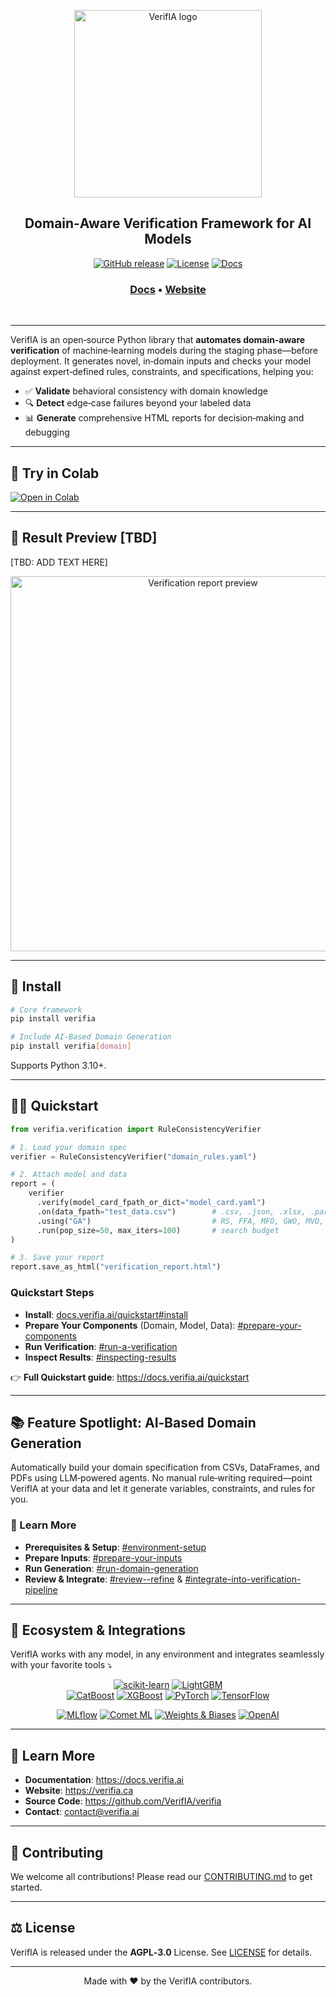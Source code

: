 <p align="center">
  <img alt="VerifIA logo" src="https://www.verifia.ca/assets/logo.png" width="300">
</p>

<h2 align="center" weight='300'>Domain‑Aware Verification Framework for AI Models</h2>

<div align="center">

  [![GitHub release](https://img.shields.io/github/v/release/VerifIA/verifia.svg)](https://github.com/VerifIA/verifia/releases)
  [![License](https://img.shields.io/badge/license-AGPL--3.0-blue.svg)](https://github.com/VerifIA/verifia/blob/main/LICENSE)
  [![Docs](https://img.shields.io/badge/docs-latest-blue.svg)](https://docs.verifia.ai)

</div>
<h3 align="center">
   <a href="https://docs.verifia.ai/index.html"><b>Docs</b></a> &bull;
  <a href="https://www.verifia.ca"><b>Website</b></a>
 </h3>
<br />

---

VerifIA is an open‑source Python library that **automates domain‑aware verification** of machine‑learning models during 
the staging phase—before deployment. 
It generates novel, in‑domain inputs and checks your model against expert‑defined rules, constraints, and specifications, helping you:

- ✅ **Validate** behavioral consistency with domain knowledge  
- 🔍 **Detect** edge‑case failures beyond your labeled data  
- 📊 **Generate** comprehensive HTML reports for decision‑making and debugging

---

## 📖 Try in Colab

[![Open in Colab](https://colab.research.google.com/assets/colab-badge.svg)](https://colab.research.google.com/github/VerifIA/verifia/blob/main/notebooks/quickstart.ipynb)

---

## 📸 Result Preview [TBD]

[TBD: ADD TEXT HERE]
<p align="center">
  <img src="https://raw.githubusercontent.com/VerifIA/verifia/main/assets/report_preview.png" alt="Verification report preview" width="600">
</p>

---

## 🚀 Install

```bash
# Core framework
pip install verifia

# Include AI‑Based Domain Generation
pip install verifia[domain]
```

Supports Python 3.10+.

---

## 🤸‍♀️ Quickstart

```python
from verifia.verification import RuleConsistencyVerifier

# 1. Load your domain spec
verifier = RuleConsistencyVerifier("domain_rules.yaml")

# 2. Attach model and data
report = (
    verifier
      .verify(model_card_fpath_or_dict="model_card.yaml")
      .on(data_fpath="test_data.csv")        # .csv, .json, .xlsx, .parquet, .feather, .pkl
      .using("GA")                           # RS, FFA, MFO, GWO, MVO, PSO, WOA, GA, SSA
      .run(pop_size=50, max_iters=100)       # search budget
)

# 3. Save your report
report.save_as_html("verification_report.html")
```

### Quickstart Steps

- **Install**: [docs.verifia.ai/quickstart#install](https://docs.verifia.ai/quickstart#install)  
- **Prepare Your Components** (Domain, Model, Data): [#prepare-your-components](https://docs.verifia.ai/quickstart#prepare-your-components)  
- **Run Verification**: [#run-a-verification](https://docs.verifia.ai/quickstart#run-a-verification)  
- **Inspect Results**: [#inspecting-results](https://docs.verifia.ai/quickstart#inspecting-results)  

👉 **Full Quickstart guide**: https://docs.verifia.ai/quickstart

---

## 📚 Feature Spotlight: AI‑Based Domain Generation

Automatically build your domain specification from CSVs, DataFrames, and PDFs using LLM‑powered agents. 
No manual rule‑writing required—point VerifIA at your data and let it generate variables, constraints, and rules for you.

### 📖 Learn More

- **Prerequisites & Setup**: [#environment-setup](https://docs.verifia.ai/guides/ai-domain-generation/usage#environment-setup)  
- **Prepare Inputs**: [#prepare-your-inputs](https://docs.verifia.ai/guides/ai-domain-generation/usage#prepare-your-inputs)  
- **Run Generation**: [#run-domain-generation](https://docs.verifia.ai/guides/ai-domain-generation/usage#run-domain-generation)  
- **Review & Integrate**: [#review--refine](https://docs.verifia.ai/guides/ai-domain-generation/usage#review--refine) & [#integrate-into-verification-pipeline](https://docs.verifia.ai/guides/ai-domain-generation/usage#integrate-into-verification-pipeline)

---

## 🧰 Ecosystem & Integrations

VerifIA works with any model, in any environment and integrates seamlessly with your favorite tools ⤵️

<div align="center">

  [![scikit-learn](https://img.shields.io/badge/scikit--learn-007ACC?logo=scikit-learn&logoColor=white)](https://scikit-learn.org)
  [![LightGBM](https://img.shields.io/badge/lightgbm-00C1D4?logo=lightgbm&logoColor=white)](https://lightgbm.ai/)  
  [![CatBoost](https://img.shields.io/badge/CatBoost-130C0E?logo=catboost&logoColor=white)](https://catboost.ai/)
  [![XGBoost](https://img.shields.io/badge/XGBoost-FF6E00?logo=xgboost&logoColor=white)](https://xgboost.ai/)
  [![PyTorch](https://img.shields.io/badge/PyTorch-EE4C2C?logo=pytorch&logoColor=white)](https://pytorch.org/)
  [![TensorFlow](https://img.shields.io/badge/TensorFlow-FF6F00?logo=tensorflow&logoColor=white)](https://tensorflow.org/)

  [![MLflow](https://img.shields.io/badge/MLflow-00B0FF?logo=mlflow&logoColor=white)](https://mlflow.org/)
  [![Comet ML](https://img.shields.io/badge/Comet_ML-1E88E5?logo=comet&logoColor=white)](https://comet.ml/)
  [![Weights & Biases](https://img.shields.io/badge/Weights_%26_Biases-FF5C8A?logo=wandb&logoColor=white)](https://wandb.ai/)
  [![OpenAI](https://img.shields.io/badge/OpenAI-000000?logo=openai&logoColor=white)](https://openai.com/)
</div>

---

## 📖 Learn More

- **Documentation**: https://docs.verifia.ai  
- **Website**: https://verifia.ca 
- **Source Code**: https://github.com/VerifIA/verifia  
- **Contact**: [contact@verifia.ai](mailto:contact@verifia.ai)

---

## 🤝 Contributing

We welcome all contributions! Please read our [CONTRIBUTING.md](CONTRIBUTING.md) to get started.

---

## ⚖️ License

VerifIA is released under the **AGPL‑3.0** License. See [LICENSE](https://github.com/VerifIA/verifia/blob/main/LICENSE) for details.

---

<p align="center">
  Made with ❤️ by the VerifIA contributors.
</p>
